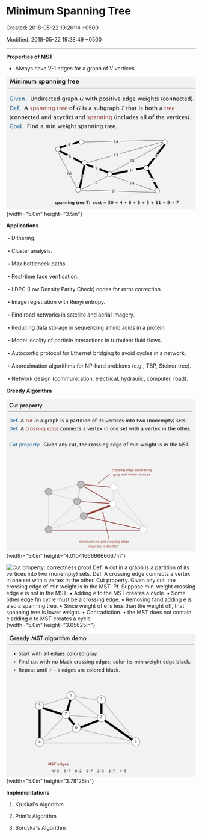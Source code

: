 # Minimum Spanning Tree

Created: 2018-05-22 19:26:14 +0500

Modified: 2018-05-22 19:28:49 +0500

---

**Properties of MST**
-   Always have V-1 edges for a graph of V vertices



![Minimum spanning tree Given. Undirected graph G with positive edge weights (connected). Def. A spanning tree of G is a subgraph T that is both a tree (connected and acyclic) and spanning (includes all of the vertices). Goal. Find a min weight spanning tree. spanning tree T: 10 cost 14 21 = 50 ](media/Minimum-Spanning-Tree-image1.png){width="5.0in" height="3.5in"}



**Applications**

・Dithering.

・Cluster analysis.

・Max bottleneck paths.

・Real-time face verification.

・LDPC (Low Density Parity Check) codes for error correction.

・Image registration with Renyi entropy.

・Find road networks in satellite and aerial imagery.

・Reducing data storage in sequencing amino acids in a protein.

・Model locality of particle interactions in turbulent fluid flows.

・Autoconfig protocol for Ethernet bridging to avoid cycles in a network.

・Approximation algorithms for NP-hard problems (e.g., TSP, Steiner tree).

・Network design (communication, electrical, hydraulic, computer, road).



**Greedy Algorithm**



![Cut property Def. A cut in a graph is a partition of its vertices into two (nonempty) sets. Def. A crossing edge connects a vertex in one set with a vertex in the other. Cut property. Given any cut, the crossing edge of min weight is in the MST. crossing edge separating gray and white vertices O minimum-weight crossing edge must be in the MST ](media/Minimum-Spanning-Tree-image2.png){width="5.0in" height="4.010416666666667in"}



![Cut property: correctness proof Def. A cut in a graph is a partition of its vertices into two (nonempty) sets. Def. A crossing edge connects a vertex in one set with a vertex in the other. Cut property. Given any cut, the crossing edge of min weight is in the MST. Pf. Suppose min-weight crossing edge e is not in the MST. • Adding e to the MST creates a cycle. • Some other edge fin cycle must be a crossing edge. • Removing fand adding e is also a spanning tree. • Since weight of e is less than the weight off, that spanning tree is lower weight. • Contradiction. • the MST does not contain e adding e to MST creates a cycle ](media/Minimum-Spanning-Tree-image3.png){width="5.0in" height="3.65625in"}



![Greedy MST algorithm demo • Start with all edges colored gray. • Find cut with no black crossing edges; color its min-weight edge black. • Repeat until V- I edges are colored black. 5 7 4 MST edges 0-2 5-7 6 6-2 0-7 3 2 2-3 1-7 4-5 ](media/Minimum-Spanning-Tree-image4.png){width="5.0in" height="3.78125in"}



**Implementations**

1.  Kruskal's Algorithm

2.  Prim's Algorithm

3.  Boruvka's Algorithm





